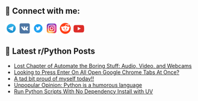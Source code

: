 ## 🔎 Connect with me:
[<img src="https://github.com/bullbesh/bullbesh/blob/main/images/Telegram.png" width="32" height="32" />](https://t.me/bullbesh)
[<img src="https://github.com/bullbesh/bullbesh/blob/main/images/VK.png" width="32" height="32" />](https://vk.com/bullbesh)
[<img src="https://github.com/bullbesh/bullbesh/blob/main/images/Twitter.png" width="32" height="32" />](https://twitter.com/bullbesh1)
[<img src="https://github.com/bullbesh/bullbesh/blob/main/images/Instagram.png" width="32" height="32" />](https://www.instagram.com/bullbesh)
[<img src="https://github.com/bullbesh/bullbesh/blob/main/images/Reddit.png" width="32" height="32" />](https://www.reddit.com/user/bullbesh)
[<img src="https://github.com/bullbesh/bullbesh/blob/main/images/YouTube.png" width="32" height="32" />](https://www.youtube.com/channel/UCtfjRs6uzgq5mfm8S06WTcg)

## 📕 Latest r/Python Posts
<!-- BLOG-POST-LIST:START -->
- [Lost Chapter of Automate the Boring Stuff: Audio, Video, and Webcams](https://www.reddit.com/r/Python/comments/1luv77k/lost_chapter_of_automate_the_boring_stuff_audio/)
- [Looking to Press Enter On All Open Google Chrome Tabs At Once?](https://www.reddit.com/r/Python/comments/1lutl6h/looking_to_press_enter_on_all_open_google_chrome/)
- [A tad bit proud of myself today!!](https://www.reddit.com/r/Python/comments/1lupse7/a_tad_bit_proud_of_myself_today/)
- [Unpopular Opinion: Python is a humorous language](https://www.reddit.com/r/Python/comments/1lumxkq/unpopular_opinion_python_is_a_humorous_language/)
- [Run Python Scripts With No Dependency Install with UV](https://www.reddit.com/r/Python/comments/1lulh7u/run_python_scripts_with_no_dependency_install/)
<!-- BLOG-POST-LIST:END -->
